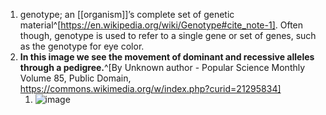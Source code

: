1. genotype; an [[organism]]’s complete set of genetic material^[https://en.wikipedia.org/wiki/Genotype#cite_note-1]. Often though, genotype is used to refer to a single gene or set of genes, such as the genotype for eye color.
2. **In this image we see the movement of dominant and recessive alleles through a pedigree.**^[By Unknown author - Popular Science Monthly Volume 85, Public Domain, https://commons.wikimedia.org/w/index.php?curid=21295834]
	1. ![image](https://upload.wikimedia.org/wikipedia/commons/thumb/1/1c/PSM_V85_D332_Mendelian_splitting_of_pure_dominants_and_recessives_parents.png/640px-PSM_V85_D332_Mendelian_splitting_of_pure_dominants_and_recessives_parents.png)